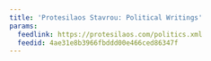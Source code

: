 ```yaml
---
title: 'Protesilaos Stavrou: Political Writings'
params:
  feedlink: https://protesilaos.com/politics.xml
  feedid: 4ae31e8b3966fbddd00e466ced86347f
---
```

